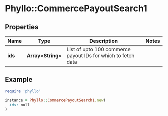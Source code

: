 # Phyllo::CommercePayoutSearch1

## Properties

| Name | Type | Description | Notes |
| ---- | ---- | ----------- | ----- |
| **ids** | **Array&lt;String&gt;** | List of upto 100 commerce payout IDs for which to fetch data |  |

## Example

```ruby
require 'phyllo'

instance = Phyllo::CommercePayoutSearch1.new(
  ids: null
)
```

